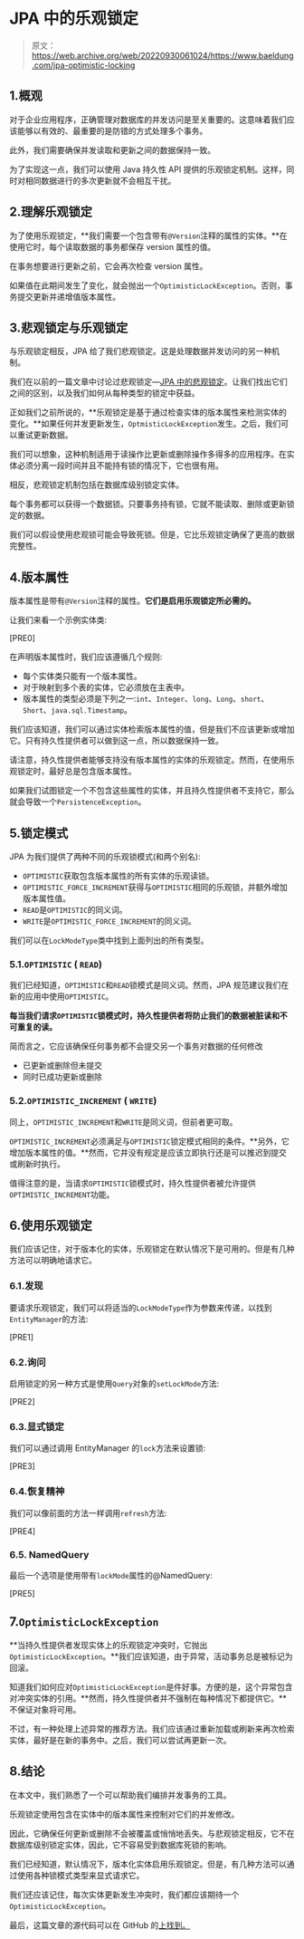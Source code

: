 # JPA 中的乐观锁定

> 原文：<https://web.archive.org/web/20220930061024/https://www.baeldung.com/jpa-optimistic-locking>

## 1.概观

对于企业应用程序，正确管理对数据库的并发访问是至关重要的。这意味着我们应该能够以有效的、最重要的是防错的方式处理多个事务。

此外，我们需要确保并发读取和更新之间的数据保持一致。

为了实现这一点，我们可以使用 Java 持久性 API 提供的乐观锁定机制。这样，同时对相同数据进行的多次更新就不会相互干扰。

## 2.理解乐观锁定

为了使用乐观锁定，**我们需要一个包含带有`@Version`注释的属性的实体。**在使用它时，每个读取数据的事务都保存 version 属性的值。

在事务想要进行更新之前，它会再次检查 version 属性。

如果值在此期间发生了变化，就会抛出一个`OptimisticLockException`。否则，事务提交更新并递增值版本属性。

## 3.悲观锁定与乐观锁定

与乐观锁定相反，JPA 给了我们悲观锁定。这是处理数据并发访问的另一种机制。

我们在以前的一篇文章中讨论过悲观锁定—[JPA 中的悲观锁定](/web/20221123070554/https://www.baeldung.com/jpa-pessimistic-locking)。让我们找出它们之间的区别，以及我们如何从每种类型的锁定中获益。

正如我们之前所说的，**乐观锁定是基于通过检查实体的版本属性来检测实体的变化。**如果任何并发更新发生，`OptmisticLockException`发生。之后，我们可以重试更新数据。

我们可以想象，这种机制适用于读操作比更新或删除操作多得多的应用程序。在实体必须分离一段时间并且不能持有锁的情况下，它也很有用。

相反，悲观锁定机制包括在数据库级别锁定实体。

每个事务都可以获得一个数据锁。只要事务持有锁，它就不能读取、删除或更新锁定的数据。

我们可以假设使用悲观锁可能会导致死锁。但是，它比乐观锁定确保了更高的数据完整性。

## 4.版本属性

版本属性是带有`@Version`注释的属性。**它们是启用乐观锁定所必需的。**

让我们来看一个示例实体类:

[PRE0]

在声明版本属性时，我们应该遵循几个规则:

*   每个实体类只能有一个版本属性。
*   对于映射到多个表的实体，它必须放在主表中。
*   版本属性的类型必须是下列之一:`int`、`Integer`、`long`、`Long`、`short`、`Short`、`java.sql.Timestamp`。

我们应该知道，我们可以通过实体检索版本属性的值，但是我们不应该更新或增加它。只有持久性提供者可以做到这一点，所以数据保持一致。

请注意，持久性提供者能够支持没有版本属性的实体的乐观锁定。然而，在使用乐观锁定时，最好总是包含版本属性。

如果我们试图锁定一个不包含这些属性的实体，并且持久性提供者不支持它，那么就会导致一个`PersistenceException`。

## 5.锁定模式

JPA 为我们提供了两种不同的乐观锁模式(和两个别名):

*   `OPTIMISTIC`获取包含版本属性的所有实体的乐观读锁。
*   `OPTIMISTIC_FORCE_INCREMENT`获得与`OPTIMISTIC`相同的乐观锁，并额外增加版本属性值。
*   `READ`是`OPTIMISTIC`的同义词。
*   `WRITE`是`OPTIMISTIC_FORCE_INCREMENT`的同义词。

我们可以在`LockModeType`类中找到上面列出的所有类型。

### 5.1.`OPTIMISTIC` ( `READ`)

我们已经知道，`OPTIMISTIC`和`READ`锁模式是同义词。然而，JPA 规范建议我们在新的应用中使用`OPTIMISTIC`。

**每当我们请求`OPTIMISTIC`锁模式时，持久性提供者将防止我们的数据被脏读和不可重复的读。**

简而言之，它应该确保任何事务都不会提交另一个事务对数据的任何修改

*   已更新或删除但未提交
*   同时已成功更新或删除

### 5.2.`OPTIMISTIC_INCREMENT` ( `WRITE`)

同上，`OPTIMISTIC_INCREMENT`和`WRITE`是同义词，但前者更可取。

`OPTIMISTIC_INCREMENT`必须满足与`OPTIMISTIC`锁定模式相同的条件。**另外，它增加版本属性的值。**然而，它并没有规定是应该立即执行还是可以推迟到提交或刷新时执行。

值得注意的是，当请求`OPTIMISTIC`锁模式时，持久性提供者被允许提供`OPTIMISTIC_INCREMENT`功能。

## 6.使用乐观锁定

我们应该记住，对于版本化的实体，乐观锁定在默认情况下是可用的。但是有几种方法可以明确地请求它。

### 6.1.发现

要请求乐观锁定，我们可以将适当的`LockModeType`作为参数来传递，以找到`EntityManager`的方法:

[PRE1]

### 6.2.询问

启用锁定的另一种方式是使用`Query`对象的`setLockMode`方法:

[PRE2]

### 6.3.显式锁定

我们可以通过调用 EntityManager 的`lock`方法来设置锁:

[PRE3]

### 6.4.恢复精神

我们可以像前面的方法一样调用`refresh`方法:

[PRE4]

### 6.5\. NamedQuery

最后一个选项是使用带有`lockMode`属性的@NamedQuery:

[PRE5]

## 7.`OptimisticLockException`

**当持久性提供者发现实体上的乐观锁定冲突时，它抛出`OptimisticLockException`。**我们应该知道，由于异常，活动事务总是被标记为回滚。

知道我们如何应对`OptimisticLockException`是件好事。方便的是，这个异常包含对冲突实体的引用。**然而，持久性提供者并不强制在每种情况下都提供它。**不保证对象将可用。

不过，有一种处理上述异常的推荐方法。我们应该通过重新加载或刷新来再次检索实体，最好是在新的事务中。之后，我们可以尝试再更新一次。

## 8.结论

在本文中，我们熟悉了一个可以帮助我们编排并发事务的工具。

乐观锁定使用包含在实体中的版本属性来控制对它们的并发修改。

因此，它确保任何更新或删除不会被覆盖或悄悄地丢失。与悲观锁定相反，它不在数据库级别锁定实体，因此，它不容易受到数据库死锁的影响。

我们已经知道，默认情况下，版本化实体启用乐观锁定。但是，有几种方法可以通过使用各种锁模式类型来显式请求它。

我们还应该记住，每次实体更新发生冲突时，我们都应该期待一个`OptimisticLockException`。

最后，这篇文章的源代码可以在 GitHub 的[上找到。](https://web.archive.org/web/20221123070554/https://github.com/eugenp/tutorials/tree/master/persistence-modules/hibernate-jpa)